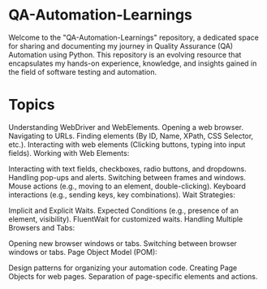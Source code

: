 # QA-Automation-Learnings
Welcome to the "QA-Automation-Learnings" repository, a dedicated space for sharing and documenting my journey in Quality Assurance (QA) Automation using Python. This repository is an evolving resource that encapsulates my hands-on experience, knowledge, and insights gained in the field of software testing and automation.


# Topics 
Understanding WebDriver and WebElements.
Opening a web browser.
Navigating to URLs.
Finding elements (By ID, Name, XPath, CSS Selector, etc.).
Interacting with web elements (Clicking buttons, typing into input fields).
Working with Web Elements:

Interacting with text fields, checkboxes, radio buttons, and dropdowns.
Handling pop-ups and alerts.
Switching between frames and windows.
Mouse actions (e.g., moving to an element, double-clicking).
Keyboard interactions (e.g., sending keys, key combinations).
Wait Strategies:

Implicit and Explicit Waits.
Expected Conditions (e.g., presence of an element, visibility).
FluentWait for customized waits.
Handling Multiple Browsers and Tabs:

Opening new browser windows or tabs.
Switching between browser windows or tabs.
Page Object Model (POM):

Design patterns for organizing your automation code.
Creating Page Objects for web pages.
Separation of page-specific elements and actions.